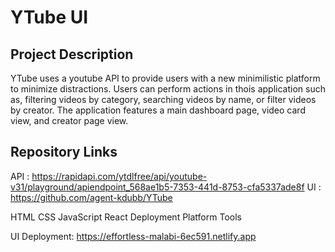 # YTube UI

## Project Description

YTube uses a youtube API to provide users with a new minimilistic platform to minimize distractions. Users can perform actions in thois application such as, filtering videos by category, searching videos by name, or filter videos by creator. The application features a main dashboard page, video card view, and creator page view.

## Repository Links

API : https://rapidapi.com/ytdlfree/api/youtube-v31/playground/apiendpoint_568ae1b5-7353-441d-8753-cfa5337ade8f
UI : https://github.com/agent-kdubb/YTube

HTML
CSS
JavaScript
React
Deployment Platform Tools


UI Deployment: https://effortless-malabi-6ec591.netlify.app



